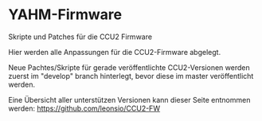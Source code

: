 # YAHM-Firmware
Skripte und Patches für die CCU2 Firmware

Hier werden alle Anpassungen für die CCU2-Firmware abgelegt. 

Neue Pachtes/Skripte für gerade veröffentlichte CCU2-Versionen werden zuerst im "develop" branch hinterlegt, bevor diese im master veröffentlicht werden.

Eine Übersicht aller unterstützen Versionen kann dieser Seite entnommen werden: https://github.com/leonsio/CCU2-FW 
